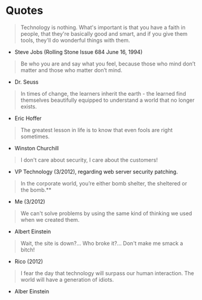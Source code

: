 # Quotes

> Technology is nothing. What's important is that you have a faith in people, that they're basically good and smart, and if you give them tools, they'll do wonderful things with them.

- Steve Jobs (Rolling Stone Issue 684 June 16, 1994)

> Be who you are and say what you feel, because those who mind don’t matter and those who matter don’t mind.

- Dr. Seuss

> In times of change, the learners inherit the earth - the learned find themselves beautifully equipped to understand a world that no longer exists.

- Eric Hoffer

> The greatest lesson in life is to know that even fools are right sometimes.

- Winston Churchill

> I don't care about security, I care about the customers!

- VP Technology (3/2012), regarding web server security patching.

> In the corporate world, you’re either bomb shelter, the sheltered or the bomb.**

- Me (3/2012)

> We can't solve problems by using the same kind of thinking we used when we created them.

- Albert Einstein

> Wait, the site is down?... Who broke it?... Don't make me smack a bitch!

- Rico (2012)

> I fear the day that technology will surpass our human interaction. The world will have a generation of idiots.

- Alber Einstein
